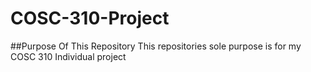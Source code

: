 # COSC-310-Project

##Purpose Of This Repository
This repositories sole purpose is for my COSC 310 Individual project
